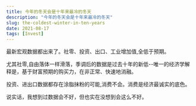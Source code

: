 ```yaml
---
title: 今年的冬天会是十年来最冷的冬天
description: "今年的冬天会是十年来最冷的冬天"
slug: the-coldest-winter-in-ten-years
date: 2021-08-17
tags: [Invest]
---
```


最新宏观数据都出来了。社零、投资、出口、工业增加值,全低于预期。

<!-- truncate -->

尤其社零,自由落体一样滑落，季调后的数据是过去十年的新低--唯一的经济学解释是，基于财富预期的购买力，在非正常、快速地消融。

投资、进出口数据都存在涂脂抹粉的可能,消费不会。消费是经济最诚实的底色。

说实话，我想到过数据会不好，但也实在没想到会这么不好。
